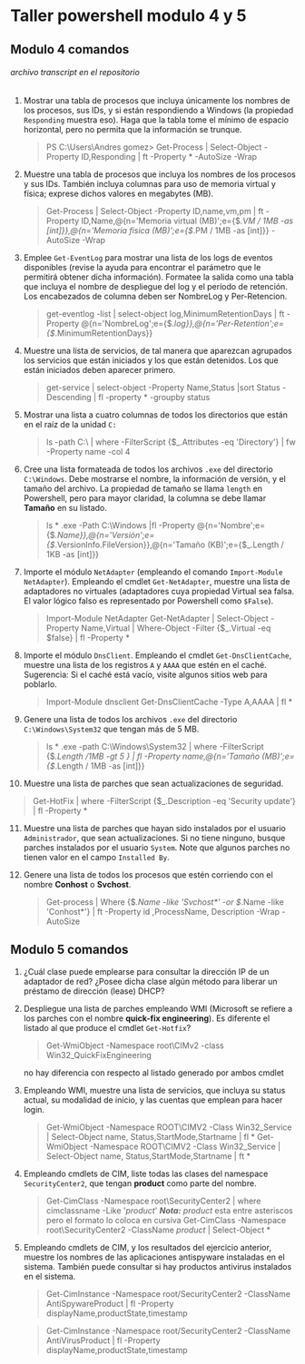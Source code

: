# Taller powershell modulo 4 y 5
## Modulo 4 comandos 
###### archivo transcript en el repositorio
	
1. Mostrar una tabla de procesos que incluya únicamente los nombres de los
   procesos, sus IDs, y si están respondiendo a Windows (la propiedad
   ``Responding`` muestra eso). Haga que la tabla tome el mínimo de espacio
   horizontal, pero no permita que la información se trunque.
   
   > PS C:\Users\Andres gomez> Get-Process | Select-Object -Property ID,Responding | ft -Property * -AutoSize -Wrap

2. Muestre una tabla de procesos que incluya los nombres de los procesos y sus
   IDs. También incluya columnas para uso de memoria virtual y física;
   exprese dichos valores en megabytes (MB).
   
   > Get-Process | Select-Object -Property ID,name,vm,pm | ft -Property ID,Name,@{n='Memoria virtual (MB)';e={$_.VM / 1MB -as [int]}},@{n='Memoria fisica (MB)';e={$_.PM / 1MB -as [int]}} -AutoSize -Wrap

3. Emplee ``Get-EventLog`` para mostrar una lista de los logs de eventos
   disponibles (revise la ayuda para encontrar el parámetro que le permitirá
   obtener dicha información). Formatee la salida como una tabla que incluya
   el nombre de despliegue del log y el período de retención. Los encabezados
   de columna deben ser NombreLog y Per-Retencion.
   
   > get-eventlog -list | select-object log,MinimumRetentionDays | ft -Property @{n='NombreLog';e={$_.log}},@{n='Per-Retention';e={$_.MinimumRetentionDays}}
   

4. Muestre una lista de servicios, de tal manera que aparezcan agrupados los
   servicios que están iniciados y los que están detenidos. Los que están
   iniciados deben aparecer primero.
   
   > get-service | select-object -Property Name,Status |sort Status -Descending | fl -property * -groupby status

5. Mostrar una lista a cuatro columnas de todos los directorios que están en
   el raíz de la unidad ``C:``
   
   > ls -path C:\ | where -FilterScript {$_.Attributes -eq 'Directory'} | fw -Property name -col 4
   

6. Cree una lista formateada de todos los archivos ``.exe`` del directorio
   ``C:\Windows``. Debe mostrarse el nombre, la información de versión, y el
   tamaño del archivo. La propiedad de tamaño se llama ``length`` en Powershell,
   pero para mayor claridad, la columna se debe llamar **Tamaño** en su listado.
   
   > ls * .exe -Path C:\Windows |fl -Property @{n='Nombre';e={$_.Name}},@{n='Versión';e={$_.VersionInfo.FileVersion}},@{n='Tamaño (KB)';e={$_.Length / 1KB -as [int]}}
   
7. Importe el módulo ``NetAdapter`` (empleando el comando ``Import-Module
   NetAdapter``).
   Empleando el cmdlet ``Get-NetAdapter``, muestre una lista de adaptadores no
   virtuales (adaptadores cuya propiedad Virtual sea falsa. El valor lógico
   falso es representado por Powershell como ``$False``).
   
   > Import-Module NetAdapter
   > Get-NetAdapter | Select-Object -Property Name,Virtual | Where-Object -Filter {$_.Virtual -eq $false} | fl -Property *

8. Importe el módulo ``DnsClient``. Empleando el cmdlet ``Get-DnsClientCache``,
   muestre una lista de los registros ``A`` y ``AAAA`` que estén en el caché.
   Sugerencia: Si el caché está vacío, visite algunos sitios web para poblarlo.
   
   > Import-Module dnsclient
   > Get-DnsClientCache -Type A,AAAA | fl *

9. Genere una lista de todos los archivos ``.exe`` del directorio
   ``C:\Windows\System32`` que tengan más de 5 MB.
   
   > ls * .exe -path C:\Windows\System32 | where -FilterScript {$_.Length /1MB -gt 5 } | fl -Property name,@{n='Tamaño (MB)';e={$_.Length / 1MB -as [int]}}

10. Muestre una lista de parches que sean actualizaciones de seguridad.

   > Get-HotFix | where -FilterScript {$_.Description -eq 'Security update'} | fl -Property *


11. Muestre una lista de parches que hayan sido instalados por el
    usuario ``Administrador``, que sean actualizaciones. Si no tiene ninguno,
    busque parches instalados por el usuario ``System``. Note que algunos parches
    no tienen valor en el campo ``Installed By``.

12. Genere una lista de todos los procesos que estén corriendo con el nombre
    **Conhost** o **Svchost**.
    >Get-process | Where {$_.Name -like 'Svchost*' -or $_.Name -like 'Conhost*'} | ft -Property id ,ProcessName, Description -Wrap -AutoSize
    
## Modulo 5 comandos

1. ¿Cuál clase puede emplearse para consultar la dirección IP de un adaptador
   de red? ¿Posee dicha clase algún método para liberar un préstamo de
   dirección (lease) DHCP?
   
   
   
2. Despliegue una lista de parches empleando WMI (Microsoft se refiere a los
   parches con el nombre **quick-fix engineering**). Es diferente el listado al
   que produce el cmdlet ``Get-Hotfix``?
   
   >Get-WmiObject -Namespace root\CIMv2 -class Win32_QuickFixEngineering
   
   no hay diferencia con respecto al listado generado por ambos cmdlet
   
3. Empleando WMI, muestre una lista de servicios, que incluya su status actual,
   su modalidad de inicio, y las cuentas que emplean para hacer login.
   
   >Get-WmiObject -Namespace ROOT\CIMV2 -Class Win32_Service | Select-Object name, Status,StartMode,Startname | fl *
   >Get-WmiObject -Namespace ROOT\CIMV2 -Class Win32_Service | Select-Object name, Status,StartMode,Startname | ft *
   
4. Empleando cmdlets de CIM, liste todas las clases del namespace
   ``SecurityCenter2``, que tengan **product** como parte del nombre.
   
   > Get-CimClass -Namespace root\SecurityCenter2 | where cimclassname -Like '*product*'
   	__*Nota:*__ *product* esta entre asteriscos pero el formato lo coloca en cursiva
   > Get-CimClass -Namespace root\SecurityCenter2 -ClassName *product* | Select-Object *  
   
5. Empleando cmdlets de CIM, y los resultados del ejercicio anterior, muestre
   los nombres de las aplicaciones antispyware instaladas en el sistema.
   También puede consultar si hay productos antivirus instalados en el sistema.
   
   > Get-CimInstance -Namespace root/SecurityCenter2 -ClassName AntiSpywareProduct | fl -Property displayName,productState,timestamp

   > Get-CimInstance -Namespace root/SecurityCenter2 -ClassName AntiVirusProduct | fl -Property displayName,productState,timestamp
   
